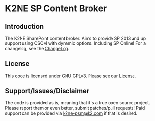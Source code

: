 # K2NE SP Content Broker

## Introduction
The K2NE SharePoint content broker. Aims to provide SP 2013 and up support using CSOM with dynamic options. Including SP Online!
For a changelog, see the [ChangeLog](ChangeLog.md).

## License
This code is licensed under GNU GPLv3. Please see our [License](LICENSE).

## Support/Issues/Disclaimer
The code is provided as is, meaning that it's a true open source project. Please report them or even better, submit patches/pull requests!
Paid support can be provided via k2ne-psm@k2.com if that is desired.
